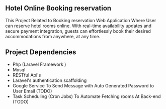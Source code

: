 ## Hotel Online Booking reservation
This Project Related to Booking reservation Web Application Where User can reserve hotel rooms online. With real-time availability updates and secure payment integration, guests can effortlessly book their desired accommodations from anywhere, at any time.

## Project Dependencies
- Php (Laravel Framework )
- Mysql
- RESTful Api's
- Laravel's authentication scaffolding   
- Google Service To Send Message with Auto Generated Password to User Email (TODO)
- Task Scheduling (Cron Jobs) To Automate Fetching rooms At Back-end  (TODO)
